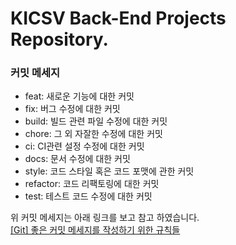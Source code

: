 # KICSV Back-End Projects Repository.

### 커밋 메세지

- feat: 새로운 기능에 대한 커밋
- fix: 버그 수정에 대한 커밋
- build: 빌드 관련 파일 수정에 대한 커밋
- chore: 그 외 자잘한 수정에 대한 커밋
- ci: CI관련 설정 수정에 대한 커밋
- docs: 문서 수정에 대한 커밋
- style: 코드 스타일 혹은 코드 포맷에 관한 커밋
- refactor: 코드 리팩토링에 대한 커밋
- test: 테스트 코드 수정에 대한 커밋

위 커밋 메세지는 아래 링크를 보고 참고 하였습니다.  
[[Git] 좋은 커밋 메세지를 작성하기 위한 규칙들](https://beomseok95.tistory.com/328)
